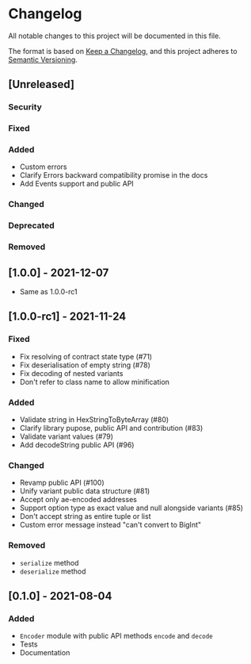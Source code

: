 # Changelog
All notable changes to this project will be documented in this file.

The format is based on [Keep a Changelog](https://keepachangelog.com/en/1.0.0/),
and this project adheres to [Semantic Versioning](https://semver.org/spec/v2.0.0.html).

## [Unreleased]
### Security
### Fixed
### Added
- Custom errors
- Clarify Errors backward compatibility promise in the docs
- Add Events support and public API

### Changed
### Deprecated
### Removed

## [1.0.0] - 2021-12-07
- Same as 1.0.0-rc1

## [1.0.0-rc1] - 2021-11-24

### Fixed
- Fix resolving of contract state type (#71)
- Fix deserialisation of empty string (#78)
- Fix decoding of nested variants
- Don't refer to class name to allow minification

### Added
- Validate string in HexStringToByteArray (#80) 
- Clarify library pupose, public API and contribution (#83)
- Validate variant values (#79)
- Add decodeString public API (#96)

### Changed
- Revamp public API (#100)
- Unify variant public data structure (#81)
- Accept only ae-encoded addresses
- Support option type as exact value and null alongside variants (#85)
- Don't accept string as entire tuple or list
- Custom error message instead "can't convert to BigInt"

### Removed
- `serialize` method
- `deserialize` method

## [0.1.0] - 2021-08-04

### Added

- `Encoder` module with public API methods `encode` and `decode`
- Tests
- Documentation
